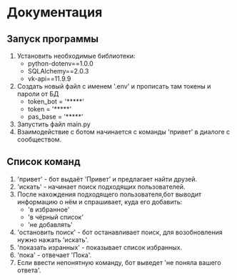 # Документация

## Запуск программы
1. Установить необходимые библиотеки:
    - python-dotenv==1.0.0
    - SQLAlchemy==2.0.3
    - vk-api==11.9.9
2. Создать новый файл с именем '.env' и прописать там токены и пароли от БД
    - token_bot = '*****'
    - token = '*****'
    - pas_base = '*****'
3. Запустить файл main.py
4. Взаимодействие с ботом начинается с команды 'привет' в диалоге с сообществом.

## Список команд
1. 'привет' - бот выдаёт 'Привет' и предлагает найти друзей.
2. 'искать' - начинает поиск подходящих пользователей.
3. После нахождения подходящего пользователя,бот выводит информацию о нём и спрашивает, куда его добавить:
    - 'в избранное'
    - 'в чёрный список'
    - 'не добавлять'
4. 'остановить поиск' - бот останавливает поиск, для возобновления нужно нажать 'искать'.
5. 'показать изранных' - показывает список избранных.
6. 'пока' - отвечает 'Пока'.
7. Если ввести непонятную команду, бот выведет 'не поняла вашего ответа'.


